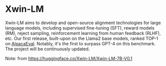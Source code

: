 # Xwin-LM

Xwin-LM aims to develop and open-source alignment technologies for large language models, including supervised fine-tuning (SFT), reward models (RM), reject sampling, reinforcement learning from human feedback (RLHF), etc. Our first release, built-upon on the Llama2 base models, ranked TOP-1 on [AlpacaEval](https://tatsu-lab.github.io/alpaca_eval/). Notably, it's the first to surpass GPT-4 on this benchmark. The project will be continuously updated.

Note: from https://huggingface.co/Xwin-LM/Xwin-LM-7B-V0.1
